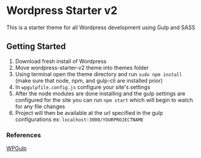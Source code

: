 # Wordpress Starter v2
This is a starter theme for all Wordpress development using Gulp and SASS

## Getting Started
1. Download fresh install of Wordpress
2. Move wordpress-starter-v2 theme into themes folder
3. Using terminal open the theme directory and run `sudo npm install` (make sure that node, npm, and gulp-cli are installed prior)
4. In `wpgulpfile.config.js` configure your site's settings
5. After the node modules are done installing and the gulp settings are configured for the site you can run `npm start` which will begin to watch for any file changes
5. Project will then be available at the url specified in the gulp configurations ex: `localhost:3000/YOURPROJECTNAME`


### References
[WPGulp](https://github.com/ahmadawais/WPGulp)